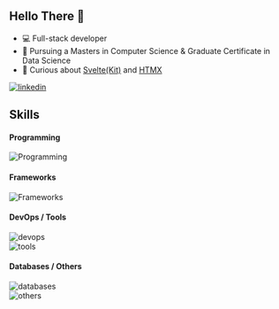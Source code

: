 ## Hello There 🤙

- 💻 Full-stack developer
- 🐃 Pursuing a Masters in Computer Science & Graduate Certificate in Data Science
- 🤔 Curious about [Svelte(Kit)](https://svelte.dev/) and [HTMX](https://htmx.org/)

[![linkedin](https://skillicons.dev/icons?i=linkedin)](https://linkedin.com/in/david-h-williams)

## Skills

#### Programming
![Programming](https://skillicons.dev/icons?i=java,python,js,ts,ruby,r)

#### Frameworks
![Frameworks](https://skillicons.dev/icons?i=html,css,nodejs,react,svelte,rails,spring,tailwind,fastapi,jquery,vite&perline=6)

#### DevOps / Tools
![devops](https://skillicons.dev/icons?i=git,github,githubactions,aws,docker)  
![tools](https://skillicons.dev/icons?i=idea,eclipse,vscode,maven,sublime)

#### Databases / Others
![databases](https://skillicons.dev/icons?i=cassandra,mysql,postgres)  
![others](https://skillicons.dev/icons?i=md,obsidian,figma)
